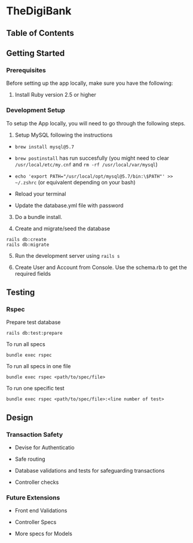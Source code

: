 
# TheDigiBank

## Table of Contents

## Getting Started

### Prerequisites

Before setting up the app locally, make sure you have the following:

1. Install Ruby version 2.5 or higher

### Development Setup

To setup the App locally, you will need to go through the following steps.

1. Setup MySQL following the instructions
	
- `brew install mysql@5.7`

- `brew postinstall` has run succesfully (you might need to clear `/usr/local/etc/my.cnf` and `rm -rf /usr/local/var/mysql`)

- `echo 'export PATH="/usr/local/opt/mysql@5.7/bin:\$PATH"' >> ~/.zshrc` (or equivalent depending on your bash)

- Reload your terminal

- Update the database.yml file with password	

3. Do a bundle install.

4. Create and migrate/seed the database

```
rails db:create
rails db:migrate
```

5. Run the development server using `rails s`

6. Create User and Account from Console. Use the schema.rb to get the required fields

## Testing

### Rspec

Prepare test database
```
rails db:test:prepare
```

To run all specs
```
bundle exec rspec
```

To run all specs in one file
```
bundle exec rspec <path/to/spec/file>
```

To run one specific test
```
bundle exec rspec <path/to/spec/file>:<line number of test>
```

## Design

### Transaction Safety

- Devise for Authenticatio

- Safe routing

- Database validations and tests for safeguarding transactions

- Controller checks

### Future Extensions

- Front end Validations

- Controller Specs

- More specs for Models


